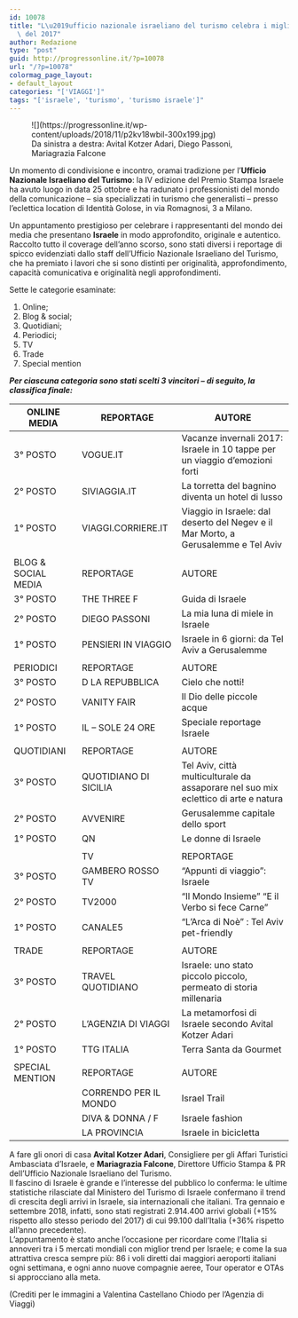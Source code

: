 ```yaml
---
id: 10078
title: "L\u2019ufficio nazionale israeliano del turismo celebra i migliori coverage\
  \ del 2017"
author: Redazione
type: "post"
guid: http://progressonline.it/?p=10078
url: "/?p=10078"
colormag_page_layout:
- default_layout
categories: "['VIAGGI']"
tags: "['israele', 'turismo', 'turismo israele']"
---
```


<figure aria-describedby="caption-attachment-10080" class="wp-caption alignleft" id="attachment_10080" style="width: 433px">![](https://progressonline.it/wp-content/uploads/2018/11/p2kv18wbil-300x199.jpg)<figcaption class="wp-caption-text" id="caption-attachment-10080">Da sinistra a destra:  
Avital Kotzer Adari, Diego Passoni, Mariagrazia Falcone</figcaption></figure>

Un momento di condivisione e incontro, oramai tradizione per l’**Ufficio Nazionale Israeliano del Turismo**: la IV edizione del Premio Stampa Israele ha avuto luogo in data 25 ottobre e ha radunato i professionisti del mondo della comunicazione – sia specializzati in turismo che generalisti – presso l’eclettica location di Identità Golose, in via Romagnosi, 3 a Milano.

Un appuntamento prestigioso per celebrare i rappresentanti del mondo dei media che presentano **Israele** in modo approfondito, originale e autentico. Raccolto tutto il coverage dell’anno scorso, sono stati diversi i reportage di spicco evidenziati dallo staff dell’Ufficio Nazionale Israeliano del Turismo, che ha premiato i lavori che si sono distinti per originalità, approfondimento, capacità comunicativa e originalità negli approfondimenti.

Sette le categorie esaminate:

1. Online;
2. Blog &amp; social;
3. Quotidiani;
4. Periodici;
5. TV
6. Trade
7. Special mention

***Per ciascuna categoria sono stati scelti 3 vincitori – di seguito, la classifica finale:***

| ONLINE MEDIA | REPORTAGE | AUTORE |
|---|---|---|
| 3° POSTO | VOGUE.IT | Vacanze invernali 2017: Israele in 10 tappe per un viaggio d’emozioni forti | Ilaria Bellantoni |
| 2° POSTO | SIVIAGGIA.IT | La torretta del bagnino diventa un hotel di lusso | Ilaria Santi |
| 1° POSTO | VIAGGI.CORRIERE.IT | Viaggio in Israele: dal deserto del Negev e il Mar Morto, a Gerusalemme e Tel Aviv | Ivan Burroni |
|  |
| BLOG &amp; SOCIAL MEDIA | REPORTAGE | AUTORE |
| 3° POSTO | THE THREE F | Guida di Israele | Filippo Fiora &amp; Filippo Cirulli |
| 2° POSTO | DIEGO PASSONI | La mia luna di miele in Israele | Diego Passoni |
| 1° POSTO | PENSIERI IN VIAGGIO | Israele in 6 giorni: da Tel Aviv a Gerusalemme | Manuela Vitulli. |
|  |
| PERIODICI | REPORTAGE | AUTORE |
| 3° POSTO | D LA REPUBBLICA | Cielo che notti! | Amalia Zordan |
| 2° POSTO | VANITY FAIR | Il Dio delle piccole acque | Manuela Dviri foto Lidia Bagnara |
| 1° POSTO | IL – SOLE 24 ORE | Speciale reportage Israele | Alessandro Giberti foto Antonino Savojardo |
|  |
| QUOTIDIANI | REPORTAGE | AUTORE |
| 3° POSTO | QUOTIDIANO DI SICILIA | Tel Aviv, città multiculturale da assaporare nel suo mix eclettico di arte e natura | Nicoletta Fontana |
| 2° POSTO | AVVENIRE | Gerusalemme capitale dello sport | Adam Smulevich |
| 1° POSTO | QN | Le donne di Israele | Letizia Cini |
|  |
|  | TV | REPORTAGE | AUTORE |
| 3° POSTO | GAMBERO ROSSO TV | “Appunti di viaggio”: Israele | Laura Ravaioli |
| 2° POSTO | TV2000 | “Il Mondo Insieme” “E il Verbo si fece Carne” | Alessandro Antonino Daniele Morini |
| 1° POSTO | CANALE5 | “L’Arca di Noè” : Tel Aviv pet-friendly | Maria Luisa Cocozza |
|  |
| TRADE | REPORTAGE | AUTORE |
| 3° POSTO | TRAVEL QUOTIDIANO | Israele: uno stato piccolo piccolo, permeato di storia millenaria | Massimo Terracina |
| 2° POSTO | L’AGENZIA DI VIAGGI | La metamorfosi di Israele secondo Avital Kotzer Adari | Valentina Neri |
| 1° POSTO | TTG ITALIA | Terra Santa da Gourmet | Stefania Galvan |
|  |
| SPECIAL MENTION | REPORTAGE | AUTORE |
|  | CORRENDO PER IL MONDO | Israel Trail | Roberto Giordano Giampaolo Moreschi |
|  | DIVA &amp; DONNA / F | Israele fashion | Fabrizia Favrello |
|  | LA PROVINCIA | Israele in bicicletta | Matteo Fontana |

A fare gli onori di casa **Avital Kotzer Adari**, Consigliere per gli Affari Turistici Ambasciata d’Israele, e **Mariagrazia Falcone**, Direttore Ufficio Stampa &amp; PR dell’Ufficio Nazionale Israeliano del Turismo.  
Il fascino di Israele è grande e l’interesse del pubblico lo conferma: le ultime statistiche rilasciate dal Ministero del Turismo di Israele confermano il trend di crescita degli arrivi in Israele, sia internazionali che italiani. Tra gennaio e settembre 2018, infatti, sono stati registrati 2.914.400 arrivi globali (+15% rispetto allo stesso periodo del 2017) di cui 99.100 dall’Italia (+36% rispetto all’anno precedente).  
L’appuntamento è stato anche l’occasione per ricordare come l’Italia si annoveri tra i 5 mercati mondiali con miglior trend per Israele; e come la sua attrattiva cresca sempre più: 86 i voli diretti dai maggiori aeroporti italiani ogni settimana, e ogni anno nuove compagnie aeree, Tour operator e OTAs si approcciano alla meta.

(Crediti per le immagini a Valentina Castellano Chiodo per l’Agenzia di Viaggi)